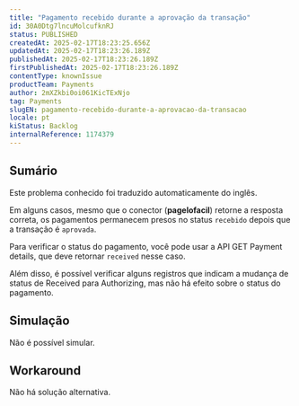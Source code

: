 ```yaml
---
title: "Pagamento recebido durante a aprovação da transação"
id: 30A0Dtg7lncuMolcufknRJ
status: PUBLISHED
createdAt: 2025-02-17T18:23:25.656Z
updatedAt: 2025-02-17T18:23:26.189Z
publishedAt: 2025-02-17T18:23:26.189Z
firstPublishedAt: 2025-02-17T18:23:26.189Z
contentType: knownIssue
productTeam: Payments
author: 2mXZkbi0oi061KicTExNjo
tag: Payments
slugEN: pagamento-recebido-durante-a-aprovacao-da-transacao
locale: pt
kiStatus: Backlog
internalReference: 1174379
---
```


## Sumário

<div class="alert alert-info">
  <p>Este problema conhecido foi traduzido automaticamente do inglês.</p>
</div>


Em alguns casos, mesmo que o conector (**pagelofacil**) retorne a resposta correta, os pagamentos permanecem presos no status `recebido` depois que a transação é `aprovada`.

Para verificar o status do pagamento, você pode usar a API GET Payment details, que deve retornar `received` nesse caso.

Além disso, é possível verificar alguns registros que indicam a mudança de status de Received para Authorizing, mas não há efeito sobre o status do pagamento.

## Simulação


Não é possível simular.



## Workaround


Não há solução alternativa.





